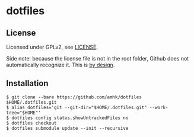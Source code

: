 # dotfiles


## License

Licensed under GPLv2, see [LICENSE](LICENSE).

Side note: because the license file is not in the root folder, Github does not
automatically recognize it. This is
[by design](https://github.com/licensee/licensee/issues/250).


## Installation

```
$ git clone --bare https://github.com/amhk/dotfiles $HOME/.dotfiles.git
$ alias dotfiles='git --git-dir="$HOME/.dotfiles.git" --work-tree="$HOME"'
$ dotfiles config status.showUntrackedFiles no
$ dotfiles checkout
$ dotfiles submodule update --init --recursive
```

